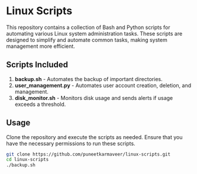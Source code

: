 # Linux Scripts

This repository contains a collection of Bash and Python scripts for automating various Linux system administration tasks. These scripts are designed to simplify and automate common tasks, making system management more efficient.

## Scripts Included

1. **backup.sh** - Automates the backup of important directories.
2. **user_management.py** - Automates user account creation, deletion, and management.
3. **disk_monitor.sh** - Monitors disk usage and sends alerts if usage exceeds a threshold.

## Usage

Clone the repository and execute the scripts as needed. Ensure that you have the necessary permissions to run these scripts.

```bash
git clone https://github.com/puneetkarmaveer/linux-scripts.git
cd linux-scripts
./backup.sh
